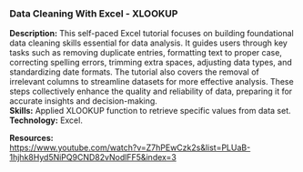 ### Data Cleaning With Excel - XLOOKUP  
**Description:** This self-paced Excel tutorial focuses on building foundational data cleaning skills essential for data analysis. It guides users through key tasks such as removing duplicate entries, formatting text to proper case, correcting spelling errors, trimming extra spaces, adjusting data types, and standardizing date formats. The tutorial also covers the removal of irrelevant columns to streamline datasets for more effective analysis. These steps collectively enhance the quality and reliability of data, preparing it for accurate insights and decision-making.    
**Skills:**  Applied XLOOKUP function to retrieve specific values from data set.  
**Technology:** Excel.

**Resources:**  
https://www.youtube.com/watch?v=Z7hPEwCzk2s&list=PLUaB-1hjhk8Hyd5NiPQ9CND82vNodlFF5&index=3
